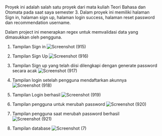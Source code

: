 Proyek ini adalah salah satu proyek dari mata kuliah Teori Bahasa dan Otomata pada saat saya semester 3.
Dalam proyek ini memiliki halaman Sign in, halaman sign up, halaman login success, halaman reset password dan recommendation username. 

Dalam project ini menerapkan regex untuk memvalidasi data yang dimasukkan oleh pengguna.

1. Tampilan Sign in
![Screenshot (915)](https://user-images.githubusercontent.com/75289528/204465681-d1fd0051-0db1-4db4-9663-ea67209965f5.png)

2. Tampilan Sign Up
![Screenshot (916)](https://user-images.githubusercontent.com/75289528/204465742-b19a4921-b493-4d36-a194-e7d5b4737420.png)

3. Tampilan Sign up yang telah diisi dilengkapi dengan generate password secara acak
![Screenshot (917)](https://user-images.githubusercontent.com/75289528/204465750-706b334c-ce8e-4206-bf9d-98bfddb52444.png)

4. Tampilan login setelah pengguna mendaftarkan akunnya
![Screenshot (918)](https://user-images.githubusercontent.com/75289528/204465753-016e0e66-de78-4550-90b7-1c00ffe9e1aa.png)

5. Tampilan Login berhasil
![Screenshot (919)](https://user-images.githubusercontent.com/75289528/204465759-1edc176e-2ba1-4b29-9168-f0b2a200e016.png)

6. Tampilan pengguna untuk merubah password
![Screenshot (920)](https://user-images.githubusercontent.com/75289528/204465766-b149521d-9bca-4dcf-a44b-fa9b1d41ab42.png)

7. Tampilan pengguna saat merubah password berhasil
![Screenshot (921)](https://user-images.githubusercontent.com/75289528/204465769-6163a6aa-8549-463a-abb7-a9995a7be518.png)

8. Tampilan database
![Screenshot (7)](https://user-images.githubusercontent.com/75289528/204469523-f51af33e-cde8-4879-917c-ab5f9093a02e.png)


